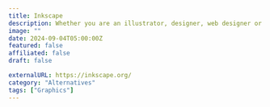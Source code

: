 ```yaml
---
title: Inkscape
description: Whether you are an illustrator, designer, web designer or just someone who needs to create some vector imagery, Inkscape is for you!
image: ""
date: 2024-09-04T05:00:00Z
featured: false
affiliated: false
draft: false

externalURL: https://inkscape.org/
category: "Alternatives"
tags: ["Graphics"]
---
```

